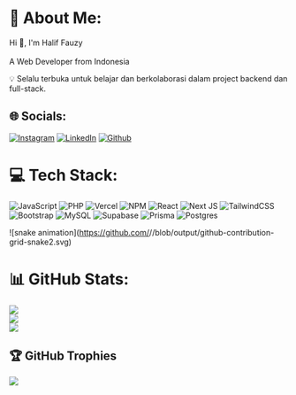 # 💫 About Me:
Hi 👋, I'm Halif Fauzy<br><br>A Web Developer from Indonesia

💡 Selalu terbuka untuk belajar dan berkolaborasi dalam project backend dan full-stack.

## 🌐 Socials:
[![Instagram](https://img.shields.io/badge/instagram-%23000000.svg?&style=for-the-badge&logo=instagram&logoColor=white )](https://instagram.com/fauzy_code4fun) [![LinkedIn](https://img.shields.io/badge/linkedin-%231E77B5.svg?&style=for-the-badge&logo=linkedin&logoColor=white)](https://linkedin.com/in/halif-fauzy) [![Github](https://img.shields.io/badge/github-%2324292e.svg?&style=for-the-badge&logo=github&logoColor=white)](https://github.com/fauzyDev)

# 💻 Tech Stack:
![JavaScript](https://img.shields.io/badge/javascript-%23323330.svg?style=flat-square&logo=javascript&logoColor=%23F7DF1E) ![PHP](https://img.shields.io/badge/php-%23777BB4.svg?style=flat-square&logo=php&logoColor=white) ![Vercel](https://img.shields.io/badge/vercel-%23000000.svg?style=flat-square&logo=vercel&logoColor=white) ![NPM](https://img.shields.io/badge/NPM-%23CB3837.svg?style=flat-square&logo=npm&logoColor=white) ![React](https://img.shields.io/badge/react-%2320232a.svg?style=flat-square&logo=react&logoColor=%2361DAFB) ![Next JS](https://img.shields.io/badge/Next-black?style=flat-square&logo=next.js&logoColor=white) ![TailwindCSS](https://img.shields.io/badge/tailwindcss-%2338B2AC.svg?style=flat-square&logo=tailwind-css&logoColor=white) ![Bootstrap](https://img.shields.io/badge/bootstrap-%238511FA.svg?style=flat-square&logo=bootstrap&logoColor=white) ![MySQL](https://img.shields.io/badge/mysql-4479A1.svg?style=flat-square&logo=mysql&logoColor=white) ![Supabase](https://img.shields.io/badge/Supabase-3ECF8E?style=flat-square&logo=supabase&logoColor=white) ![Prisma](https://img.shields.io/badge/Prisma-3982CE?style=flat-square&logo=Prisma&logoColor=white) ![Postgres](https://img.shields.io/badge/postgres-%23316192.svg?style=flat-square&logo=postgresql&logoColor=white)

![snake animation](https://github.com/<seu user name>/<seu user name>/blob/output/github-contribution-grid-snake2.svg)
# 📊 GitHub Stats:
![](https://github-readme-stats.vercel.app/api?username=fauzyDev&theme=radical&hide_border=false&include_all_commits=true&count_private=false)<br/>
![](https://github-readme-streak-stats.herokuapp.com/?user=fauzyDev&theme=radical&hide_border=false)<br/>
![](https://github-readme-stats.vercel.app/api/top-langs/?username=fauzyDev&theme=radical&hide_border=false&include_all_commits=true&count_private=false&layout=compact)

## 🏆 GitHub Trophies
![](https://github-profile-trophy.vercel.app/?username=fauzyDev&theme=radical&no-frame=false&no-bg=false&margin-w=4)

<!-- Proudly created with GPRM ( https://gprm.itsvg.in ) -->
